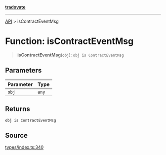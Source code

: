 [**tradovate**](../README.md)

***

[API](../API.md) > isContractEventMsg

# Function: isContractEventMsg

> **isContractEventMsg**(`obj`): `obj is ContractEventMsg`

## Parameters

| Parameter | Type |
| :------ | :------ |
| `obj` | `any` |

## Returns

`obj is ContractEventMsg`

## Source

[types/index.ts:340](https://github.com/cgilly2fast/tradovate-typescript/blob/b1caea5/src/types/index.ts#L340)
